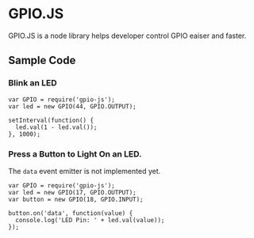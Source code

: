 # GPIO.JS
GPIO.JS is a node library helps developer control GPIO eaiser and faster.

## Sample Code
### Blink an LED
```
var GPIO = require('gpio-js');
var led = new GPIO(44, GPIO.OUTPUT);

setInterval(function() {
  led.val(1 - led.val());
}, 1000);
```

### Press a Button to Light On an LED.
The `data` event emitter is not implemented yet.
```
var GPIO = require('gpio-js');
var led = new GPIO(17, GPIO.OUTPUT);
var button = new GPIO(18, GPIO.INPUT);

button.on('data', function(value) {
  console.log('LED Pin: ' + led.val(value));
});
```
